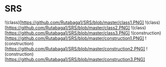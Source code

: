 # SRS
!(class)[https://github.com/Rutabaga1/SRS/blob/master/class1.PNG]
!(class)[https://github.com/Rutabaga1/SRS/blob/master/class2.PNG]
!(class)[https://github.com/Rutabaga1/SRS/blob/master/class3.PNG]
!(construction)[https://github.com/Rutabaga1/SRS/blob/master/construction1.PNG]
!(construction)[https://github.com/Rutabaga1/SRS/blob/master/construction2.PNG]
!(construction)[https://github.com/Rutabaga1/SRS/blob/master/construction3.PNG]

